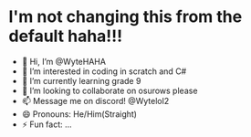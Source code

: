 # I'm not changing this from the default haha!!!
- 👋 Hi, I’m @WyteHAHA
- 👀 I’m interested in coding in scratch and C#
- 🌱 I’m currently learning grade 9
- 💞️ I’m looking to collaborate on osurows please
- 📫 Message me on discord! @Wytelol2
- 😄 Pronouns: He/Him(Straight)
- ⚡ Fun fact: ...

<!---
WyteHAHA/WyteHAHA is a ✨ special ✨ repository because its `README.md` (this file) appears on your GitHub profile.
You can click the Preview link to take a look at your changes.
--->

